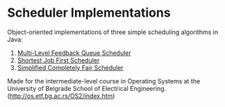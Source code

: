 # Scheduler Implementations
Object-oriented implementations of three simple scheduling algorithms in Java:
1. [Multi-Level Feedback Queue Scheduler](https://en.wikipedia.org/wiki/Multilevel_feedback_queue)
2. [Shortest Job First Scheduler](https://en.wikipedia.org/wiki/Shortest_job_next)
3. [Simplified Completely Fair Scheduler](https://en.wikipedia.org/wiki/Completely_Fair_Scheduler)

Made for the intermediate-level course in Operating Systems at the University of Belgrade School of Electrical Engineering. (http://os.etf.bg.ac.rs/OS2/index.htm)